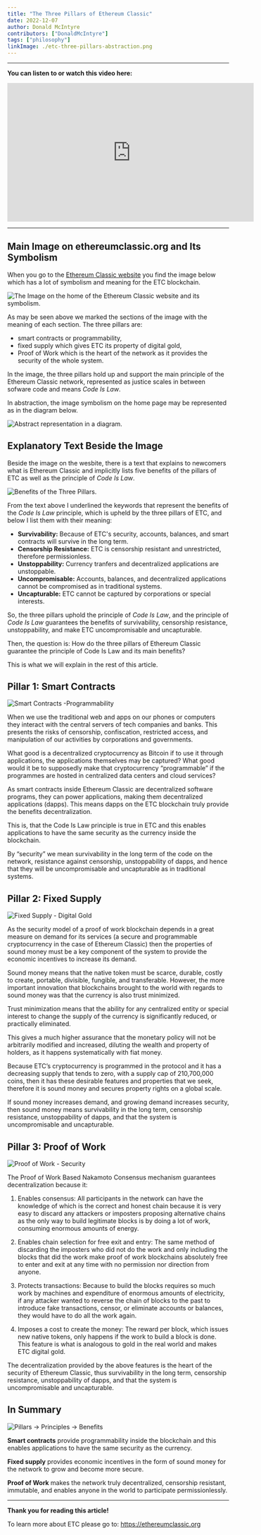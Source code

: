 ```yaml
---
title: "The Three Pillars of Ethereum Classic"
date: 2022-12-07
author: Donald McIntyre
contributors: ["DonaldMcIntyre"]
tags: ["philosophy"]
linkImage: ./etc-three-pillars-abstraction.png
---
```


---
**You can listen to or watch this video here:**

<iframe width="560" height="315" src="https://www.youtube.com/embed/GJqwZvFRZMY" title="YouTube video player" frameborder="0" allow="accelerometer; autoplay; clipboard-write; encrypted-media; gyroscope; picture-in-picture" allowfullscreen></iframe>

---

## Main Image on ethereumclassic.org and Its Symbolism

When you go to the [Ethereum Classic website](https://ethereumclassic.org) you find the image below which has a lot of symbolism and meaning for the ETC blockchain. 

![The Image on the home of the Ethereum Classic website and its symbolism.](./etc-three-pillars-home-image.png)

As may be seen above we marked the sections of the image with the meaning of each section. The three pillars are:

- smart contracts or programmability, 
- fixed supply which gives ETC its property of digital gold,
- Proof of Work which is the heart of the network as it provides the security of the whole system.

In the image, the three pillars hold up and support the main principle of the Ethereum Classic network, represented as justice scales in between sofware code and means *Code Is Law*.

In abstraction, the image symbolism on the home page may be represented as in the diagram below.

![Abstract representation in a diagram.](./etc-three-pillars-abstraction.png)

## Explanatory Text Beside the Image

Beside the image on the wesbite, there is a text that explains to newcomers what is Ethereum Classic and implicitly lists five benefits of the pillars of ETC as well as the principle of *Code Is Law*.

![Benefits of the Three Pillars.](./etc-three-pillars-image-explained.png)

From the text above I underlined the keywords that represent the benefits of the *Code Is Law* principle, which is upheld by the three pillars of ETC, and below I list them with their meaning:

- **Survivability:** Because of ETC's security, accounts, balances, and smart contracts will survive in the long term.
- **Censorship Resistance:** ETC is censorship resistant and unrestricted, therefore permissionless.
- **Unstoppability:** Currency tranfers and decentralized applications are unstoppable.
- **Uncompromisable:** Accounts, balances, and decentralized applications cannot be compromised as in traditional systems. 
- **Uncapturable:** ETC cannot be captured by corporations or special interests.

So, the three pillars uphold the principle of *Code Is Law*, and the principle of *Code Is Law* guarantees the benefits of survivability, censorship resistance, unstoppability, and make ETC uncompromisable and uncapturable.

Then, the question is: How do the three pillars of Ethereum Classic guarantee the principle of Code Is Law and its main benefits?

This is what we will explain in the rest of this article.

## Pillar 1: Smart Contracts

![Smart Contracts -Programmability](./etc-pillar-smart-contracts.png)

When we use the traditional web and apps on our phones or computers they interact with the central servers of tech companies and banks. This presents the risks of censorship, confiscation, restricted access, and manipulation of our activities by corporations and governments.

What good is a decentralized cryptocurrency as Bitcoin if to use it through applications, the applications themselves may be captured? What good would it be to supposedly make that cryptocurrency “programmable” if the programmes are hosted in centralized data centers and cloud services?

As smart contracts inside Ethereum Classic are decentralized software programs, they can power applications, making them decentralized applications (dapps). This means dapps on the ETC blockchain truly provide the benefits decentralization. 

This is, that the Code Is Law principle is true in ETC and this enables applications to have the same security as the currency inside the blockchain.

By “security” we mean survivability in the long term of the code on the network, resistance against censorship, unstoppability of dapps, and hence that they will be uncompromisable and uncapturable as in traditional systems.

## Pillar 2: Fixed Supply

![Fixed Supply - Digital Gold](./etc-pillar-fixed-supply.png)

As the security model of a proof of work blockchain depends in a great measure on demand for its services (a secure and programmable cryptocurrency in the case of Ethereum Classic) then the properties of sound money must be a key component of the system to provide the economic incentives to increase its demand.

Sound money means that the native token must be scarce, durable, costly to create, portable, divisible, fungible, and transferable. However, the more important innovation that blockchains brought to the world with regards to sound money was that the currency is also trust minimized.

Trust minimization means that the ability for any centralized entity or special interest to change the supply of the currency is significantly reduced, or practically eliminated.

This gives a much higher assurance that the monetary policy will not be arbitrarily modified and increased, diluting the wealth and property of holders, as it happens systematically with fiat money.

Because ETC’s cryptocurrency is programmed in the protocol and it has a decreasing supply that tends to zero, with a supply cap of 210,700,000 coins, then it has these desirable features and properties that we seek, therefore it is sound money and secures property rights on a global scale.

If sound money increases demand, and growing demand increases security, then sound money means survivability in the long term, censorship resistance, unstoppability of dapps, and that the system is uncompromisable and uncapturable.

## Pillar 3: Proof of Work

![Proof of Work - Security](etc-pillar-pow)

The Proof of Work Based Nakamoto Consensus mechanism guarantees decentralization because it:

1. Enables consensus: All participants in the network can have the knowledge of which is the correct and honest chain because it is very easy to discard any attackers or imposters proposing alternative chains as the only way to build legitimate blocks is by doing a lot of work, consuming enormous amounts of energy.

2. Enables chain selection for free exit and entry: The same method of discarding the imposters who did not do the work and only including the blocks that did the work make proof of work blockchains absolutely free to enter and exit at any time with no permission nor direction from anyone.

3. Protects transactions: Because to build the blocks requires so much work by machines and expenditure of enormous amounts of electricity, if any attacker wanted to reverse the chain of blocks to the past to introduce fake transactions, censor, or eliminate accounts or balances, they would have to do all the work again.

4. Imposes a cost to create the money: The reward per block, which issues new native tokens, only happens if the work to build a block is done. This feature is what is analogous to gold in the real world and makes ETC digital gold.

The decentralization provided by the above features is the heart of the security of Ethereum Classic, thus survivability in the long term, censorship resistance, unstoppability of dapps, and that the system is uncompromisable and uncapturable.

## In Summary

![Pillars -> Principles -> Benefits](./etc-three-pillars-summary)

**Smart contracts** provide programmability inside the blockchain and this enables applications to have the same security as the currency.

**Fixed supply** provides economic incentives in the form of sound money for the network to grow and become more secure.

**Proof of Work** makes the network truly decentralized, censorship resistant, immutable, and enables anyone in the world to participate permissionlessly.

---

**Thank you for reading this article!**

To learn more about ETC please go to: https://ethereumclassic.org

